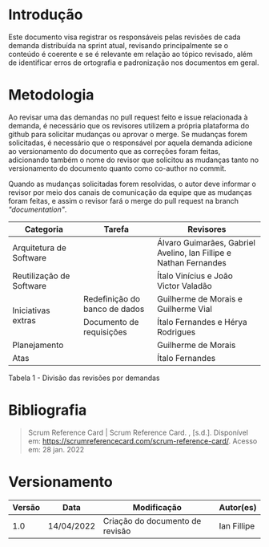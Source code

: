 # Introdução

Este documento visa registrar os responsáveis pelas revisões de cada demanda distribuída na sprint atual, revisando principalmente se o conteúdo é coerente e se é relevante em relação ao tópico revisado, além de identificar erros de ortografia e padronização nos documentos em geral.

# Metodologia

Ao revisar uma das demandas no pull request feito e issue relacionada à demanda, é necessário que os revisores utilizem a própria plataforma do github para solicitar mudanças ou aprovar o merge. Se mudanças forem solicitadas, é necessário que o responsável por aquela demanda adicione ao versionamento do documento que as correções foram feitas, adicionando também o nome do revisor que solicitou as mudanças tanto no versionamento do documento quanto como co-author no commit.

Quando as mudanças solicitadas forem resolvidas, o autor deve informar o revisor por meio dos canais de comunicação da equipe que as mudanças foram feitas, e assim o revisor fará o merge do pull request na branch *"documentation"*.

<table>
<thead>
  <tr>
    <th>Categoria</th>
    <th>Tarefa</th>
    <th>Revisores</th>
  </tr>
</thead>
<tbody>
  <tr>
    <td rowspan="1">Arquitetura de Software</td>
    <td></td>
    <td>Álvaro Guimarães, Gabriel Avelino, Ian Fillipe e Nathan Fernandes</td>
  </tr>
  <tr>
    <td rowspan="1">Reutilização de Software</td>
    <td></td>
    <td>Ítalo Vinícius e João Victor Valadão</td>
  </tr>
  <tr>
    <td rowspan="2">Iniciativas extras</td>
    <td>Redefinição do banco de dados</td>
    <td>Guilherme de Morais e Guilherme Vial</td>
  </tr>
  <tr>
    <td>Documento de requisições</td>
    <td>Ítalo Fernandes e Hérya Rodrigues</td>
  </tr>
  <tr>
    <td rowspan="1">Planejamento</td>
    <td></td>
    <td>Guilherme de Morais</td>
  </tr>
  <tr>
    <td rowspan="1">Atas</td>
    <td></td>
    <td>Ítalo Fernandes</td>
  </tr>
</tbody>
</table>

<figcaption> Tabela 1 - Divisão das revisões por demandas </figcaption>

# Bibliografia

> Scrum Reference Card | Scrum Reference Card. , [s.d.]. Disponível em: <https://scrumreferencecard.com/scrum-reference-card/>. Acesso em: 28 jan. 2022

# Versionamento

Versão | Data | Modificação | Autor(es) |
|--|--|--|--|
|1.0|14/04/2022|Criação do documento de revisão|Ian Fillipe|